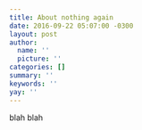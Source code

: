 ```yaml
---
title: About nothing again
date: 2016-09-22 05:07:00 -0300
layout: post
author:
  name: ''
  picture: ''
categories: []
summary: ''
keywords: ''
yay: ''
---
```

blah blah